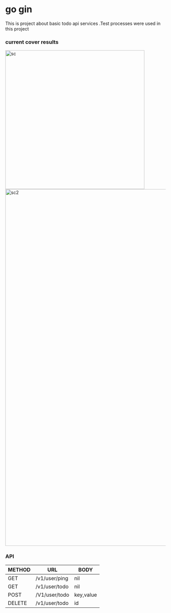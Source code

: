 # go gin

This is project about basic todo api services .Test processes were used in this project

### current cover results
<img width="437" alt="sc" src="https://user-images.githubusercontent.com/88425310/187051366-1a212523-bad1-46ce-995d-aa83e8ca8819.png">

<img width="1123" alt="sc2" src="https://user-images.githubusercontent.com/88425310/186738031-38860687-94ac-456d-9ac1-5bbff4980080.png">

### API

| METHOD  |  URL |  BODY |
| ------------| ------------ | ------------ |
| GET  | /v1/user/ping  |  nil |
| GET  |  /v1/user/todo |  nil |
| POST  | /V1/user/todo  |  key,value  |
| DELETE  | /v1/user/todo  | id  |

